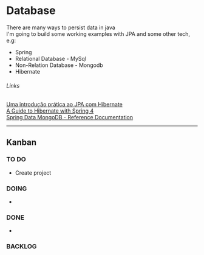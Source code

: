 # Database      

There are many ways to persist data in java     
I'm going to build some working examples with JPA and some other tech, e.g:      
- Spring     
- Relational Database - MySql     
- Non-Relation Database - Mongodb     
- Hibernate    

###### Links     

[Uma introdução prática ao JPA com Hibernate](http://bit.ly/2HNqxvN)     
[A Guide to Hibernate with Spring 4](http://bit.ly/2F6Rsnr)      
[Spring Data MongoDB - Reference Documentation](http://bit.ly/2EUqQTy)      
  

---

## Kanban

### TO DO     

- Create project


### DOING
- 
### DONE

- 

### BACKLOG
